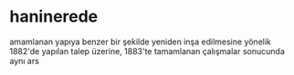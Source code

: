 # haninerede
amamlanan yapıya benzer bir şekilde yeniden inşa edilmesine yönelik 1882'de yapılan talep üzerine, 1883'te tamamlanan çalışmalar sonucunda aynı ars
